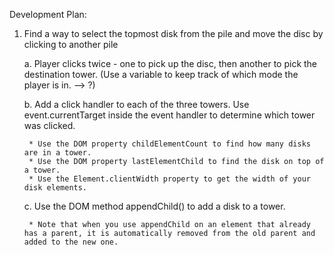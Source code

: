 Development Plan:

1. Find a way to select the topmost disk from the pile and move the disc by clicking to another pile

    a. Player clicks twice - one to pick up the disc, then another to pick the destination tower.
    (Use a variable to keep track of which mode the player is in. --> ?)

    b. Add a click handler to each of the three towers. Use event.currentTarget inside the event handler to determine which tower was clicked.
 
        * Use the DOM property childElementCount to find how many disks are in a tower.
        * Use the DOM property lastElementChild to find the disk on top of a tower.
        * Use the Element.clientWidth property to get the width of your disk elements.

    c. Use the DOM method appendChild() to add a disk to a tower. 

        * Note that when you use appendChild on an element that already has a parent, it is automatically removed from the old parent and added to the new one.

